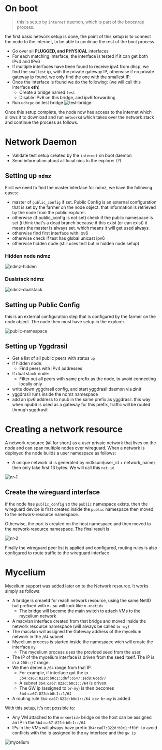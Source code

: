 # On boot
>
> this is setup by `internet` daemon, which is part of the bootstrap process.

the first basic network setup is done, the point of this setup is to connect the node to the internet, to be able to continue the rest of the boot process.

- Go over all **PLUGGED, and PHYSICAL** interfaces
- For each matching interface, the interface is tested if it can get both IPv4 and IPv6
- If multiple interfaces have been found to receive ipv4  from dhcp, we find the `smallest` ip, with the private gateway IP, otherwise if no private gateway ip found, we only find the one with the smallest IP.
- Once the interface is found we do the following: (we will call this interface **eth**)
  - Create a bridge named `test`
  - Disable IPv6 on this bridge, and ipv6 forwarding
- Run `udhcpc` on test bridge
![test-bridge](png/test-bridge.png)

Once this setup complete, the node now has access to the internet which allows it to download and run `networkd` which takes over the network stack and continue the process as follows.

# Network Daemon

- Validate test setup created by the `internet` on boot daemon
- Send information about all local nics to the explorer (?)

## Setting up `ndmz`

First we need to find the master interface for ndmz, we have the following cases:

- master of `public_config` if set. Public Config is an external configuration that is set by the farmer on the node object. that information is retrieved by the node from the public explorer.
- otherwise (if public_config is not set) check if the public namespace is set (i think that's a dead branch because if this exist (or can exist) it means the master is always set. which means it will get used always.
- otherwise find first interface with ipv6
- otherwise check if test has global unicast ipv6
- otherwise hidden node (still uses test but in hidden node setup)

### Hidden node ndmz

![ndmz-hidden](png/ndmz-hidden.png)

### Dualstack ndmz

![ndmz-dualstack](png/ndmz-dualstack.png)

## Setting up Public Config

this is an external configuration step that is configured by the farmer on the node object. The node then must have setup in the explorer.

![public-namespace](png/public-namespace.png)

## Setting up Yggdrasil

- Get a list of all public peers with status `up`
- If hidden node:
  - Find peers with IPv4 addresses
- If dual stack node:
  - Filter out all peers with same prefix as the node, to avoid connecting locally only
- write down yggdrasil config, and start yggdrasil daemon via zinit
- yggdrasil runs inside the ndmz namespace
- add an ipv6 address to npub in the same prefix as yggdrasil. this way when npub6 is used as a gateway for this prefix, traffic
will be routed through yggdrasil.

# Creating a network resource

A network resource (`NR` for short) as a user private network that lives on the node and can span multiple nodes over wireguard. When a network is deployed the node builds a user namespace as follows:

- A unique network id is generated by md5sum(user_id + network_name) then only take first 13 bytes. We will call this `net-id`.

![nr-1](png/nr-step-1.png)

## Create the wireguard interface

if the node has `public_config` so the `public` namespace exists. then the wireguard device is first created inside the `public` namespace then moved
to the network-resource namespace.

Otherwise, the port is created on the host namespace and then moved to the network-resource namespace. The final result is

![nr-2](png/nr-step-2.png)

Finally the wireguard peer list is applied and configured, routing rules is also configured to route traffic to the wireguard interface

# Mycelium

Mycelium support was added later on to the Network resource. It works simply as follows:

- A bridge is creaetd for reach network resource, using the same NetID but prefixed with `m-` so will look like `m-<netid>`
  - The bridge will become the main switch to attach VMs to the mycelium network
- A macvlan interface created from that bridge and moved inside the network resource namespace (will always be called `br-my`)
- The macvlan will assigned the Gateway address of the mycelium network in the `/64` subnet
- Mycelium process is started inside the namespace wich will create the interface `my`
  - The mycelium process uses the provided seed from the user.
- The IP of the mycelium interface is driven from the seed itself. The IP is in a `200::/7` range.
- We then derive a `/64` range from that IP.
  - For example, if interface got the ip `3b4:ca67:822d:b0c1:5d6f:c647:1ed8:6ced/7`
  - A subnet `3b4:ca67:822d:b0c1::/64` is driven
  - The GW ip (assigned to `br-my`) is then becomes `3b4:ca67:822d:b0c1::1/64`
- A routing rule `3b4:ca67:822d:b0c1::/64 dev br-my` is added

With this setup, it's not possible to:

- Any VM attached to the `m-<netid>` bridge on the host can be assigned an IP in the `3b4:ca67:822d:b0c1::/64`
- IPs in the VMs will always have prefix `3b4:ca67:822d:b0c1:ff0f:` to avoid conflicts with the ip assigned to the `my` interface and the `gw ip`

![mycelium](png/mycelium.png)
